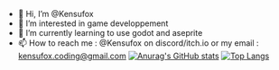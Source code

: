 - 👋 Hi, I’m @Kensufox
- 👀 I’m interested in game developpement
- 🌱 I’m currently learning to use godot and aseprite
- 📫 How to reach me : @Kensufox on discord/itch.io or my email : kensufox.coding@gmail.com
[![Anurag's GitHub stats](https://github-readme-stats.vercel.app/api?username=Kensufox)](https://github.com/anuraghazra/github-readme-stats)
[![Top Langs](https://github-readme-stats.vercel.app/api/top-langs/?username=Kensufox)](https://github.com/anuraghazra/github-readme-stats)
